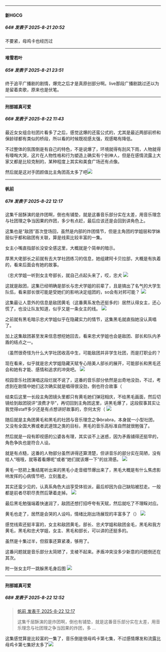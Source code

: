 ﻿
*****

####  新HGCG  
##### 64#       发表于 2025-8-21 20:52

不要紧，母鸡卡也经历过


*****

####  堆雪若叶  
##### 65#       发表于 2025-8-21 23:51

终于追平广播剧的剧情，爆完之后才是真原创部分啊。live那段广播剧跳过还以为是留着卖歌，原来也是伏笔。


*****

####  刑部姬真可爱  
##### 66#       发表于 2025-8-22 11:43

最近女女组合社团片看多了之后，感觉这爆的还蛮公式的，尤其是最近两部前桥和保龄球都有类似的桥段，所以看的时候既视感太强，观感略有降低。

不过整体的氛围倒是有自己的特色，不是说爆了，环境就得有刮风下雨，人物就得有嚎啕大哭，这片在人物性格和行为塑造上确实有个别神人，但是在感情流露上大家又都是比较克制的，某种程度上其实和美食广场还有点像。

然后就是这对手团颜值比主角团高太多了吧<img src="https://static.stage1st.com/image/smiley/face2017/072.png" referrerpolicy="no-referrer">


*****

####  帆前  
##### 67#       发表于 2025-8-22 12:17

这集千层酥演的是炸团啊，倒也有铺垫，就是这番音乐部分实在太差，用音乐理念与社团理之争当因果的炸团，多少有点赶，最后应该还是会回到讲角色上。

这集也是“敌团”首次登场回，虽然是内部的炸团情节，但是主角团的学姐层和学妹层似乎都和敌团有关联，算是线索比较丰富的一集。

女主小嘴直指部长没安全感这里，大概就是个简单的暗示。

厚黑大佬部长之前就有去大学社团练习的信息，她组建阿卡贝拉部，大概是有执着的，看来后面会有她的故事。

（忠犬学姐一听到女主夸部长，就自己点起头来了，哎，忠犬
<img src="https://p.sda1.dev/26/53b9e57712f8544204345be3ff24f3e9/1000013506.jpg" referrerpolicy="no-referrer">

这就是敌团，这集已经明确是部长与忠犬学姐的前辈了，且是搞出了名气的大学生队伍，看来部长很可能是受她们的影响决定组团的，so会有对邦可能？
<img src="https://p.sda1.dev/26/cf6746dc62b4e539235fde2a7c074226/1000013507.jpg" referrerpolicy="no-referrer">

这集最让人意外的信息是敌团黄毛（这番黄系发色还挺多的）居然认得女主，还心慌了，也没让队友知道，似乎又是一条女主的线。
<img src="https://p.sda1.dev/26/0db0662554cc15e8558e9a5f202c69a3/1000013508.jpg" referrerpolicy="no-referrer">

之前就有黑毛暗示忠犬学姐似乎在隐藏实力的情节，这集黑毛就直指她没认真唱了。

加上这集敌团甚至发来信息想挖她回去，看来忠犬学姐也会是敌团、部长和队内矛盾的结点之一。

（虽然很奇怪为什么大学社团收高中生，可能敌团并非学生社团，而是打职业的？

现在看来，似乎就是忠犬学姐隐藏天赋专心陪美人部长的展开，可能部长和黑毛还会和她有才能、感情和追求的冲突吧。
<img src="https://p.sda1.dev/26/fd06ade1872bb9894b96dc518eebb329/1000013520.jpg" referrerpolicy="no-referrer">

校园音乐社团演唱这段烂就不说了，这番的音乐部分依然是出奇地没劲，不过，考虑到在剧情中她们这次确实就是唱得很没劲，倒也符合故事（

结束后这里一长段主角团镜头里都只有黄毛她们弹冠相庆，不给黑毛画面，然后切镜给到敌团锐评“浪费才华”，再切回到主角团这里，讲黑毛爆了，这段叙事其实让我觉得staff多少还是有点想讲好故事的，奈何太穷（
<img src="https://p.sda1.dev/26/47718f34ada5140e24e432f467a04c25/1000013511.jpg" referrerpolicy="no-referrer">

随后就是主角团黄毛和黑毛的社团与音乐理念之争brabra，本身就一小型社团，又没有全国大赛或者武道馆之类的目标，黑毛的音乐高标准自然就很勉强了。

然后就是一段有即视感的公婆各有理，其实谈不上迷惑，因为矛盾铺得还挺早的，角色争执也是符合人设。

就是有点糙，这番的人物部分虽然讲得还算清楚，但讲音乐的部分实在简陋，没有给人“哦哦，就等着看爆呢”或者“她们就该爆一下”的丝滑感。
<img src="https://p.sda1.dev/26/24ca4a1391b62bfe0bcc5fb45ac70358/1000013515.jpg" referrerpolicy="no-referrer">

黄毛一怒把上集结尾听出来的黑毛小走音细节爆出来了，黑毛大概是有什么焦虑影响发挥的心病情节吧，立刻羞走。

其实还蛮少见的，认真系角色大战享受体验派，最后却因为自己缺陷被怼走。一般都是前者尽职尽责然后犟着走掉。
<img src="https://p.sda1.dev/26/e95daaa575beb485bcbc2be954a3b4f8/1000013516.jpg" referrerpolicy="no-referrer">

最后黑毛勉强端着快速润了，敌团还想打招呼夸有天赋，然后就吃了不理睬对应。

黄毛也走了，居然是会哭的人设吗，情绪比刚出场展现的丰富多了（）
<img src="https://p.sda1.dev/26/6056ebda9c28805f275558ec5a68cf03/1000013519.jpg" referrerpolicy="no-referrer">

感觉线索还挺丰富的，女主和敌团黄毛，部长、忠犬学姐和敌团金毛，黑毛和我方黄毛，黑毛和忠犬学姐，女主、黑毛和部长，可以讲的还挺多的。

虽然是十集过半，但叙事还算紧凑，够用了。

这番问题就是音乐部分太简陋了，支棱不起来。矛盾冲突没多少新意的问题倒还在其次。

附一张女主吓一跳躲黑毛身后图
<img src="https://p.sda1.dev/26/d4631784e1b41082fd9acf2e1b5b837e/1000013476.jpg" referrerpolicy="no-referrer">


*****

####  刑部姬真可爱  
##### 68#       发表于 2025-8-22 12:52

<blockquote><a href="httphttps://stage1st.com/2b/forum.php?mod=redirect&amp;goto=findpost&amp;pid=68305025&amp;ptid=2140444" target="_blank">帆前 发表于 2025-8-22 12:17</a>

这集千层酥演的是炸团啊，倒也有铺垫，就是这番音乐部分实在太差，用音乐理念与社团理之争当因果的炸团，多 ...</blockquote>
这集感觉算是比较富的一集了，音乐倒是很母鸡卡第七集，不过感情爆发和流露比母鸡卡第七集好太多了<img src="https://static.stage1st.com/image/smiley/face2017/068.png" referrerpolicy="no-referrer">

